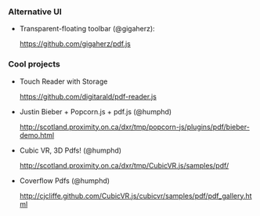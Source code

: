 ### Alternative UI

+ Transparent-floating toolbar (@gigaherz): 

    https://github.com/gigaherz/pdf.js

### Cool projects
+ Touch Reader with Storage

    https://github.com/digitarald/pdf-reader.js

+ Justin Bieber + Popcorn.js + pdf.js (@humphd)

    http://scotland.proximity.on.ca/dxr/tmp/popcorn-js/plugins/pdf/bieber-demo.html

+ Cubic VR, 3D Pdfs! (@humphd)

    http://scotland.proximity.on.ca/dxr/tmp/CubicVR.js/samples/pdf/

+ Coverflow Pdfs (@humphd)

    http://cjcliffe.github.com/CubicVR.js/cubicvr/samples/pdf/pdf_gallery.html

